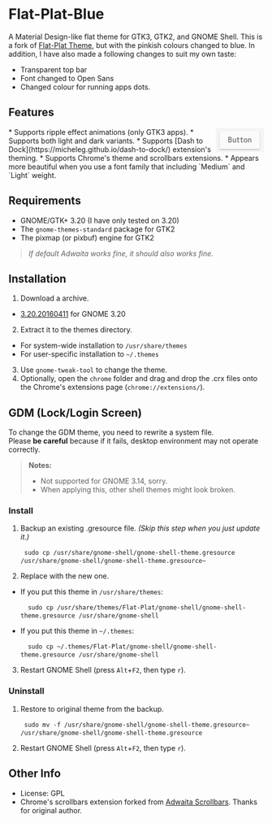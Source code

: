 Flat-Plat-Blue
==============
A Material Design-like flat theme for GTK3, GTK2, and GNOME Shell.
This is a fork of [Flat-Plat Theme](https://github.com/nana-4/Flat-Plat), but with the pinkish colours changed to blue.
In addition, I have also made a following changes to suit my own taste:
* Transparent top bar
* Font changed to Open Sans
* Changed colour for running apps dots.

Features
--------
<img src="img/Button.gif" alt="Button" align="right" />
* Supports ripple effect animations (only GTK3 apps).
* Supports both light and dark variants.
* Supports [Dash to Dock](https://micheleg.github.io/dash-to-dock/) extension's theming.
* Supports Chrome's theme and scrollbars extensions.
* Appears more beautiful when you use a font family that including `Medium` and `Light` weight.

Requirements
------------
* GNOME/GTK+ 3.20 (I have only tested on 3.20)
* The `gnome-themes-standard` package for GTK2
* The pixmap (or pixbuf) engine for GTK2

> _If default Adwaita works fine, it should also works fine._

Installation
------------
1. Download a archive.
  * [3.20.20160411](https://github.com/peterychuang/Flat-Plat-Blue/archive/3.20-20160411.tar.gz) for GNOME 3.20	
2. Extract it to the themes directory.
  * For system-wide installation to `/usr/share/themes`
  * For user-specific installation to `~/.themes`
3. Use `gnome-tweak-tool` to change the theme.
4. Optionally, open the `chrome` folder and drag and drop the .crx files onto the Chrome's extensions page (`chrome://extensions/`).

GDM (Lock/Login Screen)
------------------------------
To change the GDM theme, you need to rewrite a system file.  
Please **be careful** because if it fails, desktop environment may not operate correctly.
> **Notes:**
> * Not supported for GNOME 3.14, sorry.
> * When applying this, other shell themes might look broken.

### Install
1. Backup an existing .gresource file. _(Skip this step when you just update it.)_

        sudo cp /usr/share/gnome-shell/gnome-shell-theme.gresource /usr/share/gnome-shell/gnome-shell-theme.gresource~
2. Replace with the new one.
  * If you put this theme in `/usr/share/themes`:

          sudo cp /usr/share/themes/Flat-Plat/gnome-shell/gnome-shell-theme.gresource /usr/share/gnome-shell
  * If you put this theme in `~/.themes`:

          sudo cp ~/.themes/Flat-Plat/gnome-shell/gnome-shell-theme.gresource /usr/share/gnome-shell
3. Restart GNOME Shell (press `Alt`+`F2`, then type `r`).

### Uninstall
1. Restore to original theme from the backup.

        sudo mv -f /usr/share/gnome-shell/gnome-shell-theme.gresource~ /usr/share/gnome-shell/gnome-shell-theme.gresource
2. Restart GNOME Shell (press `Alt`+`F2`, then type `r`).


Other Info
----------
* License: GPL
* Chrome's scrollbars extension forked from [Adwaita Scrollbars](https://github.com/gnome-integration-team/chrome-gnome-scrollbar). Thanks for original author.
